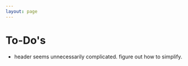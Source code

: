 ```yaml
---
layout: page
---
```

# To-Do's

- header seems unnecessarily complicated. figure out how to simplify. 
